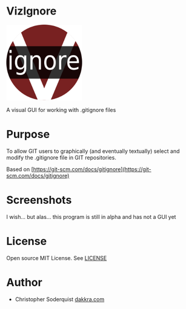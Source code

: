 # VizIgnore
<img src="icon.png" width=200 height=200><img>

A visual GUI for working with .gitignore files

# Purpose
To allow GIT users to graphically (and eventually textually) select and modify the .gitignore file in GIT repositories.

Based on [https://git-scm.com/docs/gitignore](https://git-scm.com/docs/gitignore)

# Screenshots
I wish... but alas... this program is still in alpha and has not a GUI yet

# License
Open source MIT License. See [LICENSE](LICENSE)

# Author
 - Christopher Soderquist [dakkra.com](http://dakkra.com)
